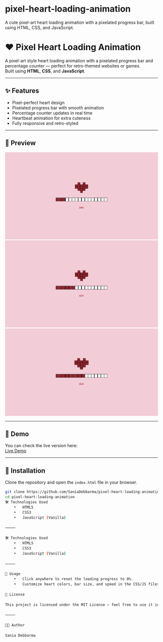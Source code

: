 # pixel-heart-loading-animation
A cute pixel-art heart loading animation with a pixelated progress bar, built using HTML, CSS, and JavaScript.
# ❤️ Pixel Heart Loading Animation

A pixel-art style heart loading animation with a pixelated progress bar and percentage counter — perfect for retro-themed websites or games.  
Built using **HTML**, **CSS**, and **JavaScript**.

---

## ✨ Features
- Pixel-perfect heart design  
- Pixelated progress bar with smooth animation  
- Percentage counter updates in real time  
- Heartbeat animation for extra cuteness  
- Fully responsive and retro-styled

---

## 📸 Preview
![Preview]( preview1.jpg)
![Preview]( preview2.jpg)
![Preview]( preview3.jpg)



---

## 🚀 Demo
You can check the live version here:  
[Live Demo](https://github.com/SaniaDebbarma/pixel-heart-loading-animation/tree/main) 

---

## 📂 Installation
Clone the repository and open the `index.html` file in your browser.
```bash
git clone https://github.com/SaniaDebbarma/pixel-heart-loading-animation.git
cd pixel-heart-loading-animation
🛠 Technologies Used
	•	HTML5
	•	CSS3
	•	JavaScript (Vanilla)

⸻

🛠 Technologies Used
	•	HTML5
	•	CSS3
	•	JavaScript (Vanilla)

⸻

📜 Usage
	•	Click anywhere to reset the loading progress to 0%.
	•	Customize heart colors, bar size, and speed in the CSS/JS files.

📄 License

This project is licensed under the MIT License — feel free to use it in your own projects.

⸻

👩‍💻 Author

Sania Debbarma
